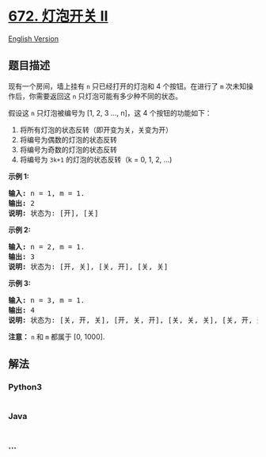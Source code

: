 # [672. 灯泡开关 Ⅱ](https://leetcode.cn/problems/bulb-switcher-ii)

[English Version](/solution/0600-0699/0672.Bulb%20Switcher%20II/README_EN.md)

## 题目描述

<!-- 这里写题目描述 -->

<p>现有一个房间，墙上挂有&nbsp;<code>n</code>&nbsp;只已经打开的灯泡和 4 个按钮。在进行了&nbsp;<code>m</code>&nbsp;次未知操作后，你需要返回这&nbsp;<code>n</code>&nbsp;只灯泡可能有多少种不同的状态。</p>

<p>假设这 <code>n</code> 只灯泡被编号为 [1, 2, 3 ..., n]，这 4 个按钮的功能如下：</p>

<ol>
	<li>将所有灯泡的状态反转（即开变为关，关变为开）</li>
	<li>将编号为偶数的灯泡的状态反转</li>
	<li>将编号为奇数的灯泡的状态反转</li>
	<li>将编号为 <code>3k+1</code> 的灯泡的状态反转（k = 0, 1, 2, ...)</li>
</ol>

<p><strong>示例 1:</strong></p>

<pre><strong>输入:</strong> n = 1, m = 1.
<strong>输出:</strong> 2
<strong>说明:</strong> 状态为: [开], [关]
</pre>

<p><strong>示例 2:</strong></p>

<pre><strong>输入:</strong> n = 2, m = 1.
<strong>输出:</strong> 3
<strong>说明:</strong> 状态为: [开, 关], [关, 开], [关, 关]
</pre>

<p><strong>示例 3:</strong></p>

<pre><strong>输入:</strong> n = 3, m = 1.
<strong>输出:</strong> 4
<strong>说明:</strong> 状态为: [关, 开, 关], [开, 关, 开], [关, 关, 关], [关, 开, 开].
</pre>

<p><strong>注意：</strong>&nbsp;<code>n</code>&nbsp;和&nbsp;<code>m</code> 都属于 [0, 1000].</p>

## 解法

<!-- 这里可写通用的实现逻辑 -->

<!-- tabs:start -->

### **Python3**

<!-- 这里可写当前语言的特殊实现逻辑 -->

```python


```

### **Java**

<!-- 这里可写当前语言的特殊实现逻辑 -->

```java


```

### **...**

```


```

<!-- tabs:end -->
